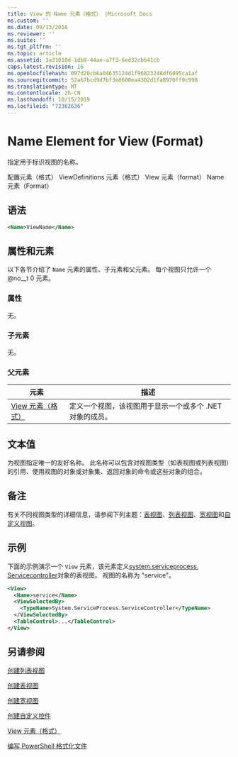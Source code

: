 ```yaml
---
title: View 的 Name 元素（格式） |Microsoft Docs
ms.custom: ''
ms.date: 09/13/2016
ms.reviewer: ''
ms.suite: ''
ms.tgt_pltfrm: ''
ms.topic: article
ms.assetid: 3a31010d-1db9-44ae-a7f3-6ed32cb641cb
caps.latest.revision: 16
ms.openlocfilehash: 097d20cb6a04635124d1f96823248df6095ca1af
ms.sourcegitcommit: 52a67bcd9d7bf3e8600ea4302d1fa8970ff9c998
ms.translationtype: MT
ms.contentlocale: zh-CN
ms.lasthandoff: 10/15/2019
ms.locfileid: "72362636"
---
```

# <a name="name-element-for-view-format"></a>Name Element for View (Format)

指定用于标识视图的名称。

配置元素（格式） ViewDefinitions 元素（格式） View 元素（format） Name 元素（Format）

## <a name="syntax"></a>语法

```xml
<Name>ViewName</Name>
```

## <a name="attributes-and-elements"></a>属性和元素

以下各节介绍了 `Name` 元素的属性、子元素和父元素。 每个视图只允许一个 @no__t 0 元素。

### <a name="attributes"></a>属性

无。

### <a name="child-elements"></a>子元素

无。

### <a name="parent-elements"></a>父元素

|元素|描述|
|-------------|-----------------|
|[View 元素（格式）](./view-element-format.md)|定义一个视图，该视图用于显示一个或多个 .NET 对象的成员。|

## <a name="text-value"></a>文本值

为视图指定唯一的友好名称。 此名称可以包含对视图类型（如表视图或列表视图）的引用、使用视图的对象或对象集、返回对象的命令或这些对象的组合。

## <a name="remarks"></a>备注

有关不同视图类型的详细信息，请参阅下列主题：[表视图](./creating-a-table-view.md)、[列表视图](./creating-a-list-view.md)、[宽视图](./creating-a-wide-view.md)和[自定义视图](./creating-custom-controls.md)。

## <a name="example"></a>示例

下面的示例演示一个 `View` 元素，该元素定义[system.serviceprocess. Servicecontroller](/dotnet/api/System.ServiceProcess.ServiceController)对象的表视图。 视图的名称为 "service"。

```xml
<View>
  <Name>service</Name>
  <ViewSelectedBy>
    <TypeName>System.ServiceProcess.ServiceController</TypeName>
  </ViewSelectedBy>
  <TableControl>...</TableControl>
</View>

```

## <a name="see-also"></a>另请参阅

[创建列表视图](./creating-a-list-view.md)

[创建表视图](./creating-a-table-view.md)

[创建宽视图](./creating-a-wide-view.md)

[创建自定义控件](./creating-custom-controls.md)

[View 元素（格式）](./view-element-format.md)

[编写 PowerShell 格式化文件](./writing-a-powershell-formatting-file.md)
